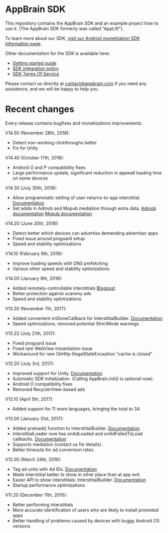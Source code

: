 AppBrain SDK
=============

This repository contains the AppBrain SDK and an example project how to use it. (The AppBrain SDK formerly was called "AppLift").

To learn more about our SDK, [visit our Android monetization SDK information page](https://www.appbrain.com/info/monetize). 

Other documentation for the SDK is available here:
  
  * [Getting started guide](https://www.appbrain.com/info/help/sdk/gettingstarted.html)
  * [SDK integration policy](https://www.appbrain.com/info/help/sdk/policy.html)
  * [SDK Terms Of Service](https://www.appbrain.com/info/help/publisher-tos.html)

Please contact us directly at contact@appbrain.com if you need any assistence, and we will be happy to help you.


Recent changes
==============

Every release contains bugfixes and monetizations improvements.

V14.50 (November 28th, 2018):
  * Detect non-working clickthroughs better
  * Fix for Unity

V14.40 (October 17th, 2018):
  * Android O and P compatibility fixes
  * Large performance update, significant reduction in appwall loading time on some devices

V14.30 (July 30th, 2018):
  * Allow programmatic setting of user-returns-to-app interstitial. [Documentation](https://www.appbrain.com/info/help/sdk/javadoc/AdService.html#com.appbrain.AdService.setReturnToAppInterstitial%28ReturnToAppConfig%29)
  * Set adids in Admob and Mopub mediation through extra data. [Admob documentation](https://www.appbrain.com/info/help/sdk/admob.html#mediating-the-appbrain-interstitial) [Mopub documentation](https://www.appbrain.com/info/help/sdk/mopub.html#mediating-the-appbrain-banners)

V14.20 (June 20th, 2018):
  * Detect better which devices can advertise demanding advertiser apps
  * Fixed issue around proguard setup
  * Speed and stability optimizations

V14.10 (February 9th, 2018):
  * Improve loading speeds with DNS prefetching
  * Various other speed and stability optimizations

V14.00 (January 9th, 2018):
  * Added remotely-controllable interstitials [Blogpost](https://medium.com/appbrain/appbrain-automatic-interstitials-easily-control-ad-placement-in-your-android-app-f6717dd08183)
  * Better protection against scammy ads
  * Speed and stability optimizations

V13.30 (November 7th, 2017):
  * Added convenient onDoneCallback for InterstitialBuilder. [Documentation](https://www.appbrain.com/info/help/sdk/javadoc/InterstitialBuilder.html#com.appbrain.InterstitialBuilder.setOnDoneCallback(Runnable))
  * Speed optimizations, removed potential StrictMode warnings

V13.22 (July 21th, 2017):
  * Fixed proguard issue
  * Fixed rare WebView instantiation issue
  * Workaround for rare OkHttp IllegalStateException "cache is closed"

V13.20 (July 3rd, 2017):
  * Improved support for Unity. [Documentation](https://www.appbrain.com/info/help/sdk/unity.html)
  * Automatic SDK initialization. (Calling AppBrain.init() is optional now).
  * Android O compatibility fixes
  * Removed RecyclerView-based ads

V13.10 (April 5th, 2017):
  * Added support for 11 more languages, bringing the total to 34.

V13.00 (January 31st, 2017):
  * Added preload() function to InterstitialBuilder. [Documentation](https://www.appbrain.com/info/help/sdk/javadoc/InterstitialBuilder.html)
  * InterstitialLoader now has onAdLoaded and onAdFailedToLoad callbacks. [Documentation](https://www.appbrain.com/info/help/sdk/javadoc/InterstitialListener.html#com.appbrain.InterstitialListener)
  * Supports mediation (contact us for details).
  * Better timeouts for ad conversion rates.

V12.00 (March 24th, 2016):

  * Tag ad units with Ad IDs. [Documentation](https://www.appbrain.com/info/help/sdk/javadoc/AdId.html)
  * Made interstitial better to show in other place than at app exit.
  * Easier API to show interstitials: InterstitialBuilder. [Documentation](https://www.appbrain.com/info/help/sdk/javadoc/InterstitialBuilder.html)
  * Startup performance optimizations.

V11.20 (December 11th, 2015):

  * Better performing interstitials
  * More accurate identification of users who are likely to install promoted apps
  * Better handling of problems caused by devices with buggy Android OS versions

